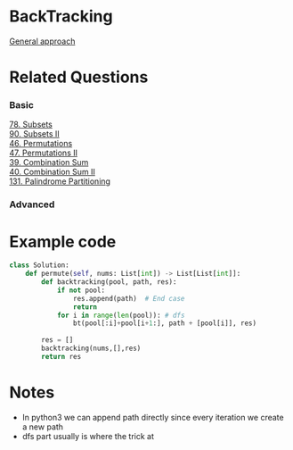 # BackTracking
[General approach](https://leetcode.com/problems/permutations/discuss/18239/A-general-approach-to-backtracking-questions-in-Java-(Subsets-Permutations-Combination-Sum-Palindrome-Partioning))

# Related Questions
### Basic

[78. Subsets]()  
[90. Subsets II]()  
[46. Permutations]()  
[47. Permutations II]()  
[39. Combination Sum]()  
[40. Combination Sum II]()  
[131. Palindrome Partitioning]()  

### Advanced


# Example code
```python
class Solution:
    def permute(self, nums: List[int]) -> List[List[int]]:
        def backtracking(pool, path, res):
            if not pool:
                res.append(path)  # End case
                return
            for i in range(len(pool)): # dfs
                bt(pool[:i]+pool[i+1:], path + [pool[i]], res)
                
        res = []
        backtracking(nums,[],res)
        return res
```

# Notes
- In python3 we can append path directly since every iteration we create a new path
- dfs part usually is where the trick at